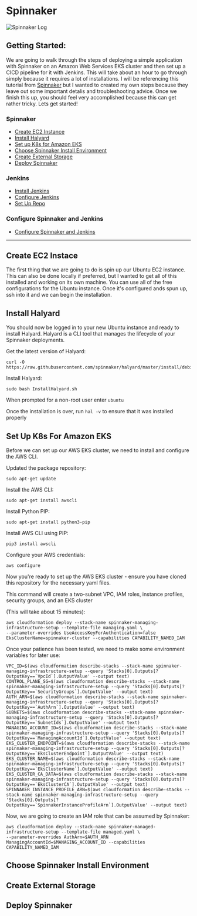 # Spinnaker

![Spinnaker Log](https://d2908q01vomqb2.cloudfront.net/ca3512f4dfa95a03169c5a670a4c91a19b3077b4/2018/07/12/spin-logo-800x400.jpg)

## Getting Started:
We are going to walk through the steps of deploying a simple application with Spinnaker on an Amazon Web Services EKS cluster and then set up a CICD pipeline for it with Jenkins. This will take about an hour to go through simply because it requires a lot of installations. I will be referencing this tutorial from [Spinnaker](https://www.spinnaker.io/guides/tutorials/codelabs/hello-deployment/) but I wanted to created my own steps because they leave out some important detalis and troubleshooting advice. Once we finish this up, you should feel very accomplished because this can get rather tricky. Lets get started!

### Spinnaker
- [Create EC2 Instance](#create-ec2-instace)
- [Install Halyard](#install-halyard)
- [Set up K8s for Amazon EKS](#set-up-k8s-for-amazon-eks)
- [Choose Spinnaker Install Environment](#choose-spinnaker-install-environment)
- [Create External Storage](#create-external-storage)
- [Deploy Spinnaker](#deploy-spinnaker)

### Jenkins
- [Install Jenkins](#install-jenkins)
- [Configure Jenkins](#configure-jenkins)
- [Set Up Repo](#set-up-repo)

### Configure Spinnaker and Jenkins
- [Configure Spinnaker and Jenkins](#configure-spinnaker-and-jenkins)
---

## Create EC2 Instace
The first thing that we are going to do is spin up our Ubuntu EC2 instance. This can also be done locally if preferred, but I wanted to get all of this installed and working on its own machine. You can use all of the free configurations for the Ubuntu instance. Once it's configured ands spun up, ssh into it and we can begin the installation.

## Install Halyard
You should now be logged in to your new Ubuntu instance and ready to install Halyard. Halyard is a CLI tool that manages the lifecycle of your Spinnaker deployments.

Get the latest version of Halyard:
```
curl -O https://raw.githubusercontent.com/spinnaker/halyard/master/install/debian/InstallHalyard.sh
```
Install Halyard:
```
sudo bash InstallHalyard.sh
```
When prompted for a non-root user enter ```ubuntu```

Once the installation is over, run ```hal -v``` to ensure that it was installed properly

## Set Up K8s For Amazon EKS
Before we can set up our AWS EKS cluster, we need to install and configure the AWS CLI.

Updated the package repository:
```
sudo apt-get update
```
Install the AWS CLI:
```
sudo apt-get install awscli
```
Install Python PIP:
```
sudo apt-get install python3-pip
```
Install AWS CLI using PIP:
```
pip3 install awscli 
```
Configure your AWS credentials:
```
aws configure
```

Now you're ready to set up the AWS EKS cluster - ensure you have cloned this repository for the necessary yaml files.

This command will create a two-subnet VPC, IAM roles, instance profiles, security groups, and an EKS cluster 

(This will take about 15 minutes):
```
aws cloudformation deploy --stack-name spinnaker-managing-infrastructure-setup --template-file managing.yaml \
--parameter-overrides UseAccessKeyForAuthentication=false EksClusterName=spinnaker-cluster --capabilities CAPABILITY_NAMED_IAM
```

Once your patience has been tested, we need to make some environment variables for later use:
```
VPC_ID=$(aws cloudformation describe-stacks --stack-name spinnaker-managing-infrastructure-setup --query 'Stacks[0].Outputs[?OutputKey==`VpcId`].OutputValue' --output text)
CONTROL_PLANE_SG=$(aws cloudformation describe-stacks --stack-name spinnaker-managing-infrastructure-setup --query 'Stacks[0].Outputs[?OutputKey==`SecurityGroups`].OutputValue' --output text)
AUTH_ARN=$(aws cloudformation describe-stacks --stack-name spinnaker-managing-infrastructure-setup --query 'Stacks[0].Outputs[?OutputKey==`AuthArn`].OutputValue' --output text)
SUBNETS=$(aws cloudformation describe-stacks --stack-name spinnaker-managing-infrastructure-setup --query 'Stacks[0].Outputs[?OutputKey==`SubnetIds`].OutputValue' --output text)
MANAGING_ACCOUNT_ID=$(aws cloudformation describe-stacks --stack-name spinnaker-managing-infrastructure-setup --query 'Stacks[0].Outputs[?OutputKey==`ManagingAccountId`].OutputValue' --output text)
EKS_CLUSTER_ENDPOINT=$(aws cloudformation describe-stacks --stack-name spinnaker-managing-infrastructure-setup --query 'Stacks[0].Outputs[?OutputKey==`EksClusterEndpoint`].OutputValue' --output text)
EKS_CLUSTER_NAME=$(aws cloudformation describe-stacks --stack-name spinnaker-managing-infrastructure-setup --query 'Stacks[0].Outputs[?OutputKey==`EksClusterName`].OutputValue' --output text)
EKS_CLUSTER_CA_DATA=$(aws cloudformation describe-stacks --stack-name spinnaker-managing-infrastructure-setup --query 'Stacks[0].Outputs[?OutputKey==`EksClusterCA`].OutputValue' --output text)
SPINNAKER_INSTANCE_PROFILE_ARN=$(aws cloudformation describe-stacks --stack-name spinnaker-managing-infrastructure-setup --query 'Stacks[0].Outputs[?OutputKey==`SpinnakerInstanceProfileArn`].OutputValue' --output text)
```

Now, we are going to create an IAM role that can be assumed by Spinnaker:
```
aws cloudformation deploy --stack-name spinnaker-managed-infrastructure-setup --template-file managed.yaml \
--parameter-overrides AuthArn=$AUTH_ARN ManagingAccountId=$MANAGING_ACCOUNT_ID --capabilities CAPABILITY_NAMED_IAM
```




## Choose Spinnaker Install Environment

## Create External Storage

## Deploy Spinnaker

